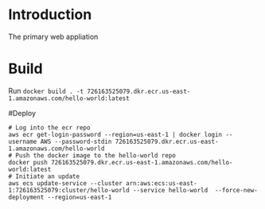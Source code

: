 # Introduction
The primary web appliation

# Build

Run `docker build . -t 726163525079.dkr.ecr.us-east-1.amazonaws.com/hello-world:latest`

#Deploy

```
# Log into the ecr repo
aws ecr get-login-password --region=us-east-1 | docker login --username AWS --password-stdin 726163525079.dkr.ecr.us-east-1.amazonaws.com/hello-world
# Push the docker image to the hello-world repo
docker push 726163525079.dkr.ecr.us-east-1.amazonaws.com/hello-world:latest
# Initiate an update
aws ecs update-service --cluster arn:aws:ecs:us-east-1:726163525079:cluster/hello-world --service hello-world  --force-new-deployment --region=us-east-1
```
